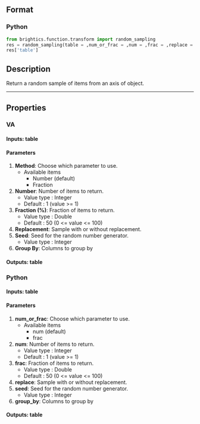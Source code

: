 ## Format
### Python
```python
from brightics.function.transform import random_sampling
res = random_sampling(table = ,num_or_frac = ,num = ,frac = ,replace = ,seed = ,group_by = )
res['table']
```

## Description
Return a random sample of items from an axis of object.

---

## Properties
### VA
#### Inputs: table

#### Parameters
1. **Method**: Choose which parameter to use.
   - Available items
      - Number (default)
      - Fraction
2. **Number**: Number of items to return.
   - Value type : Integer
   - Default : 1 (value >= 1)
3. **Fraction (%)**: Fraction of items to return.
   - Value type : Double
   - Default : 50 (0 <= value <= 100)
4. **Replacement**: Sample with or without replacement.
5. **Seed**: Seed for the random number generator.
   - Value type : Integer
6. **Group By**: Columns to group by

#### Outputs: table

### Python
#### Inputs: table

#### Parameters
1. **num_or_frac**: Choose which parameter to use.
   - Available items
      - num (default)
      - frac
2. **num**: Number of items to return.
   - Value type : Integer
   - Default : 1 (value >= 1)
3. **frac**: Fraction of items to return.
   - Value type : Double
   - Default : 50 (0 <= value <= 100)
4. **replace**: Sample with or without replacement.
5. **seed**: Seed for the random number generator.
   - Value type : Integer
6. **group_by**: Columns to group by

#### Outputs: table


